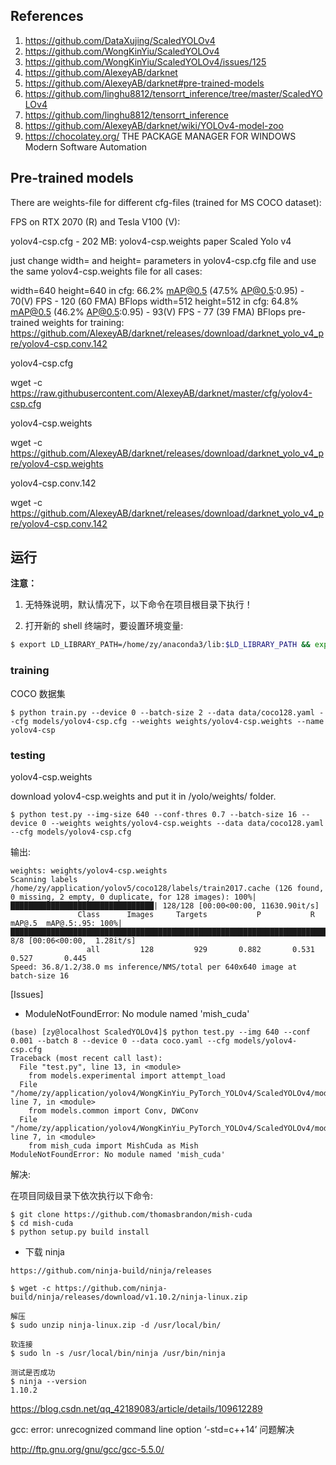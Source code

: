 <!--
 * @FilePath: /ScaledYOLOv4/home/zy/application/yolov4/readme.md
 * @Description:
 * @Author: zy
 * @Date: 2021-03-04 17:16:33
 * @LastEditTime: 2021-03-05 14:13:16
 * @LastEditors: zy
-->


## References

1. https://github.com/DataXujing/ScaledYOLOv4
2. https://github.com/WongKinYiu/ScaledYOLOv4
3. https://github.com/WongKinYiu/ScaledYOLOv4/issues/125
4. https://github.com/AlexeyAB/darknet
5. https://github.com/AlexeyAB/darknet#pre-trained-models
6. https://github.com/linghu8812/tensorrt_inference/tree/master/ScaledYOLOv4
7. https://github.com/linghu8812/tensorrt_inference
8. https://github.com/AlexeyAB/darknet/wiki/YOLOv4-model-zoo
9. https://chocolatey.org/ THE PACKAGE MANAGER FOR WINDOWS Modern Software Automation




## Pre-trained models
There are weights-file for different cfg-files (trained for MS COCO dataset):

FPS on RTX 2070 (R) and Tesla V100 (V):

yolov4-csp.cfg - 202 MB: yolov4-csp.weights paper Scaled Yolo v4

just change width= and height= parameters in yolov4-csp.cfg file and use the same yolov4-csp.weights file for all cases:

width=640 height=640 in cfg: 66.2% mAP@0.5 (47.5% AP@0.5:0.95) - 70(V) FPS - 120 (60 FMA) BFlops
width=512 height=512 in cfg: 64.8% mAP@0.5 (46.2% AP@0.5:0.95) - 93(V) FPS - 77 (39 FMA) BFlops
pre-trained weights for training: https://github.com/AlexeyAB/darknet/releases/download/darknet_yolo_v4_pre/yolov4-csp.conv.142


yolov4-csp.cfg

wget -c https://raw.githubusercontent.com/AlexeyAB/darknet/master/cfg/yolov4-csp.cfg


yolov4-csp.weights

wget -c https://github.com/AlexeyAB/darknet/releases/download/darknet_yolo_v4_pre/yolov4-csp.weights


yolov4-csp.conv.142

wget -c https://github.com/AlexeyAB/darknet/releases/download/darknet_yolo_v4_pre/yolov4-csp.conv.142



## 运行

**注意：**
1. 无特殊说明，默认情况下，以下命令在项目根目录下执行！

2. 打开新的 shell 终端时，要设置环境变量:
```bash
$ export LD_LIBRARY_PATH=/home/zy/anaconda3/lib:$LD_LIBRARY_PATH && export UMEXPR_MAX_THREADS=16
```

### training

COCO 数据集

```shell
$ python train.py --device 0 --batch-size 2 --data data/coco128.yaml --cfg models/yolov4-csp.cfg --weights weights/yolov4-csp.weights --name yolov4-csp
```


### testing

yolov4-csp.weights

download yolov4-csp.weights and put it in /yolo/weights/ folder.

```shell
$ python test.py --img-size 640 --conf-thres 0.7 --batch-size 16 --device 0 --weights weights/yolov4-csp.weights --data data/coco128.yaml --cfg models/yolov4-csp.cfg
```

输出:

```
weights: weights/yolov4-csp.weights
Scanning labels /home/zy/application/yolov5/coco128/labels/train2017.cache (126 found, 0 missing, 2 empty, 0 duplicate, for 128 images): 100%|████████████████████████████████| 128/128 [00:00<00:00, 11630.90it/s]
               Class      Images     Targets           P           R      mAP@.5  mAP@.5:.95: 100%|██████████████████████████████████████████████████████████████████████████████████| 8/8 [00:06<00:00,  1.28it/s]
                 all         128         929       0.882       0.531       0.527       0.445
Speed: 36.8/1.2/38.0 ms inference/NMS/total per 640x640 image at batch-size 16
```



[Issues]

- ModuleNotFoundError: No module named 'mish_cuda'

```
(base) [zy@localhost ScaledYOLOv4]$ python test.py --img 640 --conf 0.001 --batch 8 --device 0 --data coco.yaml --cfg models/yolov4-csp.cfg
Traceback (most recent call last):
  File "test.py", line 13, in <module>
    from models.experimental import attempt_load
  File "/home/zy/application/yolov4/WongKinYiu_PyTorch_YOLOv4/ScaledYOLOv4/models/experimental.py", line 7, in <module>
    from models.common import Conv, DWConv
  File "/home/zy/application/yolov4/WongKinYiu_PyTorch_YOLOv4/ScaledYOLOv4/models/common.py", line 7, in <module>
    from mish_cuda import MishCuda as Mish
ModuleNotFoundError: No module named 'mish_cuda'
```


解决:

在项目同级目录下依次执行以下命令:

```shell
$ git clone https://github.com/thomasbrandon/mish-cuda
$ cd mish-cuda
$ python setup.py build install
```


- 下载 ninja

```
https://github.com/ninja-build/ninja/releases

$ wget -c https://github.com/ninja-build/ninja/releases/download/v1.10.2/ninja-linux.zip

解压
$ sudo unzip ninja-linux.zip -d /usr/local/bin/

软连接
$ sudo ln -s /usr/local/bin/ninja /usr/bin/ninja

测试是否成功
$ ninja --version
1.10.2
```


https://blog.csdn.net/qq_42189083/article/details/109612289

gcc: error: unrecognized command line option ‘-std=c++14’ 问题解决


http://ftp.gnu.org/gnu/gcc/gcc-5.5.0/